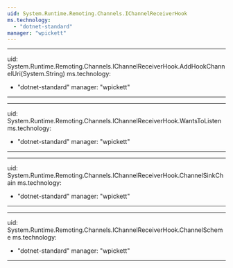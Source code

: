 ```yaml
---
uid: System.Runtime.Remoting.Channels.IChannelReceiverHook
ms.technology: 
  - "dotnet-standard"
manager: "wpickett"
---
```


---
uid: System.Runtime.Remoting.Channels.IChannelReceiverHook.AddHookChannelUri(System.String)
ms.technology: 
  - "dotnet-standard"
manager: "wpickett"
---

---
uid: System.Runtime.Remoting.Channels.IChannelReceiverHook.WantsToListen
ms.technology: 
  - "dotnet-standard"
manager: "wpickett"
---

---
uid: System.Runtime.Remoting.Channels.IChannelReceiverHook.ChannelSinkChain
ms.technology: 
  - "dotnet-standard"
manager: "wpickett"
---

---
uid: System.Runtime.Remoting.Channels.IChannelReceiverHook.ChannelScheme
ms.technology: 
  - "dotnet-standard"
manager: "wpickett"
---
